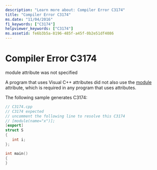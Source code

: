 ```yaml
---
description: "Learn more about: Compiler Error C3174"
title: "Compiler Error C3174"
ms.date: "11/04/2016"
f1_keywords: ["C3174"]
helpviewer_keywords: ["C3174"]
ms.assetid: fe6b3b5a-8196-485f-a45f-0b2e51df4086
---
```

# Compiler Error C3174

module attribute was not specified

A program that uses Visual C++ attributes did not also use the [module](../../windows/attributes/module-cpp.md) attribute, which is required in any program that uses attributes.

The following sample generates C3174:

```cpp
// C3174.cpp
// C3174 expected
// uncomment the following line to resolve this C3174
// [module(name="x")];
[export]
struct S
{
   int i;
};

int main()
{
}
```
